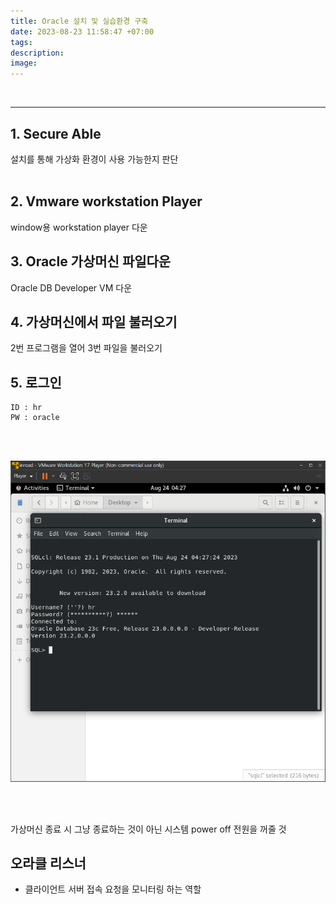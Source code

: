 ```yaml
---
title: Oracle 설치 및 실습환경 구축
date: 2023-08-23 11:58:47 +07:00
tags: 
description:
image: 
---
```



<br>
<hr/>


## 1. Secure Able
설치를 통해 가상화 환경이 사용 가능한지 판단
<br><br>


## 2. Vmware workstation Player
window용 workstation player 다운


## 3. Oracle 가상머신 파일다운

Oracle DB Developer VM 다운<br>


## 4. 가상머신에서 파일 불러오기

2번 프로그램을 열어 3번 파일을 불러오기

## 5. 로그인
```
ID : hr
PW : oracle
```

<br><br>

![test](https://github.com/inroad8386/inroad8386.github.io/blob/main/assets/img/123.PNG?raw=true)

<br>
<br>

가상머신 종료 시 그냥 종료하는 것이 아닌 시스템 power off 전원을 꺼줄 것
<br>

## 오라클 리스너
 - 클라이언트 서버 접속 요청을 모니터링 하는 역할